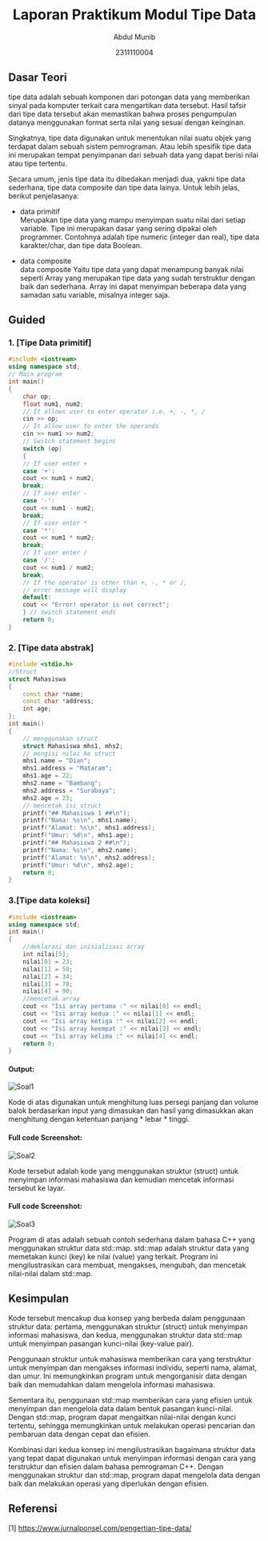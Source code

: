 # <h1 align="center">Laporan Praktikum Modul Tipe Data</h1>
<p align="center">Abdul Munib</p>
<p align="center">2311110004</p>

## Dasar Teori
tipe data adalah sebuah komponen dari potongan data yang memberikan sinyal pada komputer terkait cara mengartikan data tersebut. Hasil tafsir dari tipe data tersebut akan memastikan bahwa proses pengumpulan datanya menggunakan format serta nilai yang sesuai dengan keinginan.

Singkatnya, tipe data digunakan untuk menentukan nilai suatu objek yang terdapat dalam sebuah sistem pemrograman. Atau lebih spesifik tipe data ini merupakan tempat penyimpanan dari sebuah data yang dapat berisi nilai atau tipe tertentu.

Secara umum, jenis tipe data itu dibedakan menjadi dua, yakni tipe data sederhana, tipe data composite dan tipe data lainya. Untuk lebih jelas, berikut penjelasanya:
- data primitif                                                
Merupakan tipe data yang mampu menyimpan suatu nilai dari setiap variable. Tipe ini merupakan dasar yang sering dipakai oleh programmer. Contohnya adalah tipe numeric (integer dan real), tipe data karakter/char, dan tipe data Boolean.

- data composite                                               
data composite Yaitu tipe data yang dapat menampung banyak nilai seperti Array yang merupakan tipe data yang sudah terstruktur dengan baik dan sederhana. Array ini dapat menyimpan beberapa data yang samadan satu variable, misalnya integer saja. 

## Guided

### 1. [Tipe Data primitif]

```C++
#include <iostream>
using namespace std;
// Main program
int main()
{
    char op;
    float num1, num2;
    // It allows user to enter operator i.e. +, -, *, /
    cin >> op;
    // It allow user to enter the operands
    cin >> num1 >> num2;
    // Switch statement begins
    switch (op)
    {
    // If user enter +
    case '+':
    cout << num1 + num2;
    break;
    // If user enter -
    case '-':
    cout << num1 - num2;
    break;
    // If user enter *
    case '*':
    cout << num1 * num2;
    break;
    // If user enter /
    case '/':
    cout << num1 / num2;
    break;
    // If the operator is other than +, -, * or /,
    // error message will display
    default:
    cout << "Error! operator is not correct";
    } // switch statement ends
    return 0;
}
```
### 2. [Tipe data abstrak]

```C++
#include <stdio.h>
//Struct
struct Mahasiswa
{
    const char *name;
    const char *address;
    int age;
};
int main()
{
    // menggunakan struct
    struct Mahasiswa mhs1, mhs2;
    // mengisi nilai ke struct
    mhs1.name = "Dian";
    mhs1.address = "Mataram";
    mhs1.age = 22;
    mhs2.name = "Bambang";
    mhs2.address = "Surabaya";
    mhs2.age = 23;
    // mencetak isi struct
    printf("## Mahasiswa 1 ##\n");
    printf("Nama: %s\n", mhs1.name);
    printf("Alamat: %s\n", mhs1.address);
    printf("Umur: %d\n", mhs1.age);
    printf("## Mahasiswa 2 ##\n");
    printf("Nama: %s\n", mhs2.name);
    printf("Alamat: %s\n", mhs2.address);
    printf("Umur: %d\n", mhs2.age);
    return 0;
}
```
### 3.[Tipe data koleksi]

```C++
#include <iostream>
using namespace std;
int main()
{
    //deklarasi dan inisialisasi array
    int nilai[5];
    nilai[0] = 23;
    nilai[1] = 50;
    nilai[2] = 34;
    nilai[3] = 78;
    nilai[4] = 90;
    //mencetak array
    cout << "Isi array pertama :" << nilai[0] << endl;
    cout << "Isi array kedua :" << nilai[1] << endl;
    cout << "Isi array ketiga :" << nilai[2] << endl;
    cout << "Isi array keempat :" << nilai[3] << endl;
    cout << "Isi array kelima :" << nilai[4] << endl;
    return 0;
}

```
#### Output:
![Soal1](https://github.com/sudolmunib/tugas-praktikum-munib/assets/162574378/d36281ed-d155-44a3-b6e1-08b57f0e4885)

Kode di atas digunakan untuk menghitung luas persegi panjang dan volume balok berdasarkan input yang dimasukan dan hasil yang dimasukkan akan menghitung dengan ketentuan panjang * lebar * tinggi.

#### Full code Screenshot:
![Soal2](https://github.com/sudolmunib/tugas-praktikum-munib/assets/162574378/6e6b0609-4095-42e6-81d7-aae6744eb845)


Kode tersebut adalah kode yang menggunakan struktur (struct) untuk menyimpan informasi mahasiswa dan kemudian mencetak informasi tersebut ke layar. 

#### Full code Screenshot:
![Soal3](https://github.com/sudolmunib/tugas-praktikum-munib/assets/162574378/1912c079-a026-4fbe-8dd1-9646df13b072)

Program di atas adalah sebuah contoh sederhana dalam bahasa C++ yang menggunakan struktur data std::map. std::map adalah struktur data yang memetakan kunci (key) ke nilai (value) yang terkait. Program ini mengilustrasikan cara membuat, mengakses, mengubah, dan mencetak nilai-nilai dalam std::map.

## Kesimpulan
Kode tersebut mencakup dua konsep yang berbeda dalam penggunaan struktur data: pertama, menggunakan struktur (struct) untuk menyimpan informasi mahasiswa, dan kedua, menggunakan struktur data std::map untuk menyimpan pasangan kunci-nilai (key-value pair).

Penggunaan struktur untuk mahasiswa memberikan cara yang terstruktur untuk menyimpan dan mengakses informasi individu, seperti nama, alamat, dan umur. Ini memungkinkan program untuk mengorganisir data dengan baik dan memudahkan dalam mengelola informasi mahasiswa.

Sementara itu, penggunaan std::map memberikan cara yang efisien untuk menyimpan dan mengelola data dalam bentuk pasangan kunci-nilai. Dengan std::map, program dapat mengaitkan nilai-nilai dengan kunci tertentu, sehingga memungkinkan untuk melakukan operasi pencarian dan pembaruan data dengan cepat dan efisien.

Kombinasi dari kedua konsep ini mengilustrasikan bagaimana struktur data yang tepat dapat digunakan untuk menyimpan informasi dengan cara yang terstruktur dan efisien dalam bahasa pemrograman C++. Dengan menggunakan struktur dan std::map, program dapat mengelola data dengan baik dan melakukan operasi yang diperlukan dengan efisien.

## Referensi
[1] https://www.jurnalponsel.com/pengertian-tipe-data/